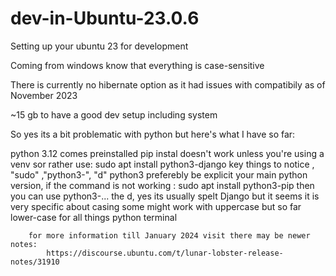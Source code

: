 # dev-in-Ubuntu-23.0.6
Setting up your ubuntu 23 for development

Coming from windows know that everything is case-sensitive

There is currently no hibernate option as it had issues with compatibily as of November 2023

~15 gb to have a good dev setup including system

So yes its a bit problematic with python but here's what I have so far:

python 3.12 comes preinstalled 
pip instal doesn't work unless you're using a venv sor rather use:
    sudo apt install python3-django
    key things to notice , "sudo" ,"python3-", "d"
        python3 preferebly be explicit your main python version, if the command is not working : sudo apt install python3-pip
        then you can use python3-...
        the d, yes its usually spelt Django but it seems it is very specific about casing some might work with uppercase but so
        far lower-case for all things python terminal 

        for more information till January 2024 visit there may be newer notes:
            https://discourse.ubuntu.com/t/lunar-lobster-release-notes/31910
